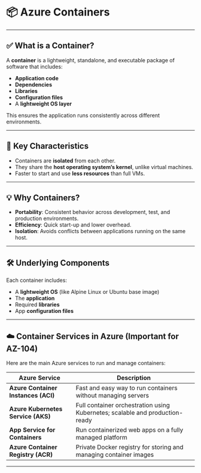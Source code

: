# 📦 Azure Containers

---

## ✅ What is a Container?

A **container** is a lightweight, standalone, and executable package of software that includes:

- **Application code**
- **Dependencies**
- **Libraries**
- **Configuration files**
- A **lightweight OS layer**

This ensures the application runs consistently across different environments.

---

## 🧱 Key Characteristics

- Containers are **isolated** from each other.
- They share the **host operating system’s kernel**, unlike virtual machines.
- Faster to start and use **less resources** than full VMs.

---

## 💡 Why Containers?

- **Portability**: Consistent behavior across development, test, and production environments.
- **Efficiency**: Quick start-up and lower overhead.
- **Isolation**: Avoids conflicts between applications running on the same host.

---

## 🛠️ Underlying Components

Each container includes:
- A **lightweight OS** (like Alpine Linux or Ubuntu base image)
- The **application**
- Required **libraries**
- App **configuration files**

---

## ☁️ Container Services in Azure (Important for AZ-104)

Here are the main Azure services to run and manage containers:

| Azure Service              | Description                                                                 |
|----------------------------|-----------------------------------------------------------------------------|
| **Azure Container Instances (ACI)** | Fast and easy way to run containers without managing servers              |
| **Azure Kubernetes Service (AKS)**   | Full container orchestration using Kubernetes; scalable and production-ready |
| **App Service for Containers**      | Run containerized web apps on a fully managed platform                     |
| **Azure Container Registry (ACR)**  | Private Docker registry for storing and managing container images          |

---